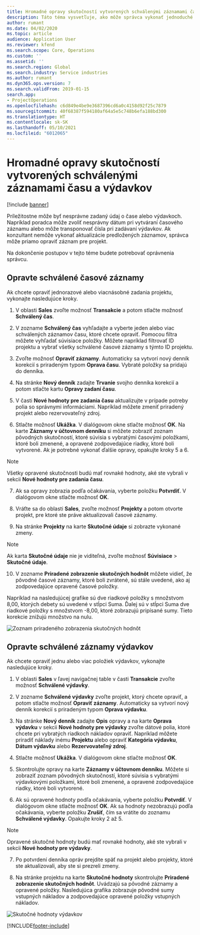 ```yaml
---
title: Hromadné opravy skutočností vytvorených schválenými záznamami času a výdavkov
description: Táto téma vysvetľuje, ako môže správca vykonať jednoduché alebo hromadné opravy predtým schválených položiek času alebo výdavkov, ak fakturácia nie je dokončená.
author: rumant
ms.date: 04/02/2020
ms.topic: article
audience: Application User
ms.reviewer: kfend
ms.search.scope: Core, Operations
ms.custom: ''
ms.assetid: ''
ms.search.region: Global
ms.search.industry: Service industries
ms.author: rumant
ms.dyn365.ops.version: 7
ms.search.validFrom: 2019-01-15
search.app:
- ProjectOperations
ms.openlocfilehash: c6d849e4be9e3687396cd6a0c4158d92f25c7879
ms.sourcegitcommit: 40f68387f594180af64a5e5c748b6efa188bd300
ms.translationtype: HT
ms.contentlocale: sk-SK
ms.lasthandoff: 05/10/2021
ms.locfileid: "6012065"
---
```

# <a name="bulk-corrections-of-actuals-created-by-approved-time-and-expense-entries"></a>Hromadné opravy skutočností vytvorených schválenými záznamami času a výdavkov

[!include [banner](../includes/psa-now-project-operations.md)]

Príležitostne môže byť nesprávne zadaný údaj o čase alebo výdavkoch. Napríklad poradca môže zvoliť nesprávny dátum pri vytváraní časového záznamu alebo môže transponovať čísla pri zadávaní výdavkov. Ak konzultant nemôže vykonať aktualizácie predložených záznamov, správca môže priamo opraviť záznam pre projekt.

Na dokončenie postupov v tejto téme budete potrebovať oprávnenia správcu.

## <a name="correct-approved-time-entries"></a>Opravte schválené časové záznamy     

Ak chcete opraviť jednorazové alebo viacnásobné zadania projektu, vykonajte nasledujúce kroky.

1. V oblasti **Sales** zvoľte možnosť **Transakcie** a potom stlačte možnosť **Schválený čas**. 

2. V zozname **Schválený čas** vyhľadajte a vyberte jeden alebo viac schválených záznamov času, ktoré chcete opraviť. Pomocou filtra môžete vyhľadať súvisiace položky. Môžete napríklad filtrovať ID projektu a vybrať všetky schválené časové záznamy s týmto ID projektu.

3. Zvoľte možnosť **Opraviť záznamy**. Automaticky sa vytvorí nový denník korekcií s priradeným typom **Oprava času**. Vybraté položky sa pridajú do denníka. 

4. Na stránke **Nový denník** zadajte **Trvanie** svojho denníka korekcií a potom stlačte kartu **Opravy zadaní času**.  
5. V časti **Nové hodnoty pre zadania času** aktualizujte v prípade potreby polia so správnymi informáciami. Napríklad môžete zmeniť priradený projekt alebo rezervovateľný zdroj.

6. Stlačte možnosť **Ukážka**. V dialógovom okne stlačte možnosť **OK**. Na karte **Záznamy v účtovnom denníku** si môžete zobraziť zoznam pôvodných skutočností, ktoré súvisia s vybratými časovými položkami, ktoré boli zmenené, a opravené zodpovedajúce riadky, ktoré boli vytvorené. Ak je potrebné vykonať ďalšie opravy, opakujte kroky 5 a 6. 

> [!NOTE]
> Všetky opravené skutočnosti budú mať rovnaké hodnoty, aké ste vybrali v sekcii **Nové hodnoty pre zadania času**.

7. Ak sa opravy zobrazia podľa očakávania, vyberte položku **Potvrdiť**. V dialógovom okne stlačte možnosť **OK**.

8. Vráťte sa do oblasti **Sales**, zvoľte možnosť **Projekty** a potom otvorte projekt, pre ktoré ste práve aktualizovali časové záznamy. 

9. Na stránke **Projekty** na karte **Skutočné údaje** si zobrazte vykonané zmeny. 

> [!NOTE]
> Ak karta **Skutočné údaje** nie je viditeľná, zvoľte možnosť **Súvisiace** > **Skutočné údaje**.  

10. V zozname **Priradené zobrazenie skutočných hodnôt** môžete vidieť, že pôvodné časové záznamy, ktoré boli zvrátené, sú stále uvedené, ako aj zodpovedajúce opravené časové položky. 

Napríklad na nasledujúcej grafike sú dve riadkové položky s množstvom 8,00, ktorých debety sú uvedené v stĺpci Suma. Ďalej sú v stĺpci Suma dve riadkové položky s množstvom -8,00, ktoré zobrazujú pripísané sumy. Tieto korekcie znižujú množstvo na nulu.

![Zoznam priradeného zobrazenia skutočných hodnôt](https://github.com/MicrosoftDocs/dynamics-365-customer-engagement-pr/blob/bulk-corrections-actuals-created-by-approved-time-expense-entries.md/time-actuals.png)
 
## <a name="correct-approved-expense-entries"></a>Opravte schválené záznamy výdavkov

Ak chcete opraviť jednu alebo viac položiek výdavkov, vykonajte nasledujúce kroky. 

1. V oblasti **Sales** v ľavej navigačnej table v časti **Transakcie** zvoľte možnosť **Schválené výdavky**.

2. V zozname **Schválené výdavky** zvoľte projekt, ktorý chcete opraviť, a potom stlačte možnosť **Opraviť záznamy**. Automaticky sa vytvorí nový denník korekcií s priradeným typom **Oprava výdavku**. 

3. Na stránke **Nový denník** zadajte **Opis** opravy a na karte **Oprava výdavku** v sekcii **Nové hodnoty pre výdavky** zvoľte dátové polia, ktoré chcete pri vybratých riadkoch nákladov opraviť. Napríklad môžete priradiť náklady inému **Projektu** alebo opraviť **Kategória výdavku**, **Dátum výdavku** alebo **Rezervovateľný zdroj**.

4. Stlačte možnosť **Ukážka**. V dialógovom okne stlačte možnosť **OK**. 

5. Skontrolujte opravy na karte **Záznamy v účtovnom denníku**. Môžete si zobraziť zoznam pôvodných skutočností, ktoré súvisia s vybratými výdavkovými položkami, ktoré boli zmenené, a opravené zodpovedajúce riadky, ktoré boli vytvorené.

6. Ak sú opravené hodnoty podľa očakávania, vyberte položku **Potvrdiť**. V dialógovom okne stlačte možnosť **OK**. Ak sa hodnoty nezobrazujú podľa očakávania, vyberte položku **Zrušiť**, čím sa vrátite do zoznamu **Schválené výdavky**. Opakujte kroky 2 až 5. 

> [!NOTE]
> Opravené skutočné hodnoty budú mať rovnaké hodnoty, aké ste vybrali v sekcii **Nové hodnoty pre výdavky**.

7. Po potvrdení denníka opráv prejdite späť na projekt alebo projekty, ktoré ste aktualizovali, aby ste si prezreli zmeny.  

8. Na stránke projektu na karte **Skutočné hodnoty** skontrolujte **Priradené zobrazenie skutočných hodnôt**. Uvádzajú sa pôvodné záznamy a opravené položky. Nasledujúca grafika zobrazuje pôvodné sumy vstupných nákladov a zodpovedajúce opravené položky vstupných nákladov. 

![Skutočné hodnoty výdavkov](https://user-images.githubusercontent.com/60806505/77122219-4cd52900-69fa-11ea-8349-ccd2ffebf640.png)


[!INCLUDE[footer-include](../includes/footer-banner.md)]